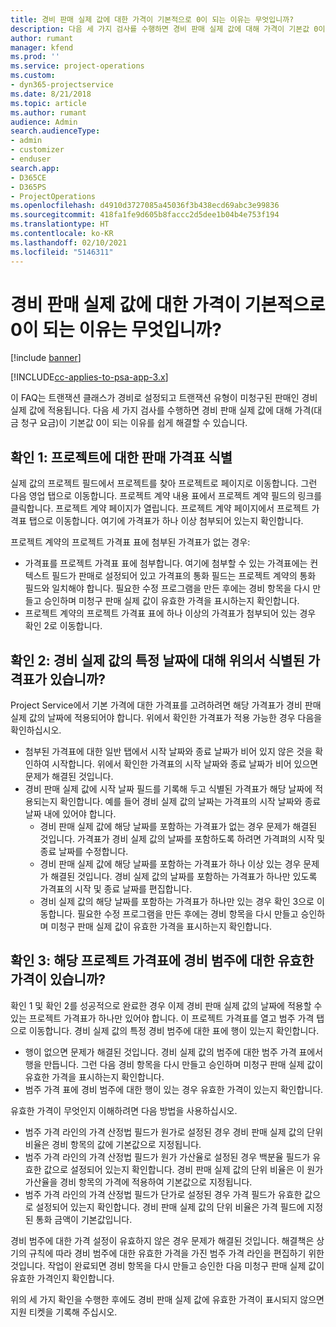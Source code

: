 ```yaml
---
title: 경비 판매 실제 값에 대한 가격이 기본적으로 0이 되는 이유는 무엇입니까?
description: 다음 세 가지 검사를 수행하면 경비 판매 실제 값에 대해 가격이 기본값 0이 되는 이유를 쉽게 해결할 수 있습니다.
author: rumant
manager: kfend
ms.prod: ''
ms.service: project-operations
ms.custom:
- dyn365-projectservice
ms.date: 8/21/2018
ms.topic: article
ms.author: rumant
audience: Admin
search.audienceType:
- admin
- customizer
- enduser
search.app:
- D365CE
- D365PS
- ProjectOperations
ms.openlocfilehash: d4910d3727085a45036f3b438ecd69abc3e99836
ms.sourcegitcommit: 418fa1fe9d605b8faccc2d5dee1b04b4e753f194
ms.translationtype: HT
ms.contentlocale: ko-KR
ms.lasthandoff: 02/10/2021
ms.locfileid: "5146311"
---
```

# <a name="why-is-the-price-defaulting-to-zero-on-expense-sales-actuals"></a>경비 판매 실제 값에 대한 가격이 기본적으로 0이 되는 이유는 무엇입니까?

[!include [banner](../includes/psa-now-project-operations.md)]

[!INCLUDE[cc-applies-to-psa-app-3.x](../includes/cc-applies-to-psa-app-3x.md)]

이 FAQ는 트랜잭션 클래스가 경비로 설정되고 트랜잭션 유형이 미청구된 판매인 경비 실제 값에 적용됩니다. 다음 세 가지 검사를 수행하면 경비 판매 실제 값에 대해 가격(대금 청구 요금)이 기본값 0이 되는 이유를 쉽게 해결할 수 있습니다.

## <a name="check-1-identify-the-sales-price-list-for-project"></a>확인 1: 프로젝트에 대한 판매 가격표 식별

실제 값의 프로젝트 필드에서 프로젝트를 찾아 프로젝트로 페이지로 이동합니다. 그런 다음 영업 탭으로 이동합니다. 프로젝트 계약 내용 표에서 프로젝트 계약 필드의 링크를 클릭합니다. 프로젝트 계약 페이지가 열립니다. 프로젝트 계약 페이지에서 프로젝트 가격표 탭으로 이동합니다. 여기에 가격표가 하나 이상 첨부되어 있는지 확인합니다.

프로젝트 계약의 프로젝트 가격표 표에 첨부된 가격표가 없는 경우:

- 가격표를 프로젝트 가격표 표에 첨부합니다. 여기에 첨부할 수 있는 가격표에는 컨텍스트 필드가 판매로 설정되어 있고 가격표의 통화 필드는 프로젝트 계약의 통화 필드와 일치해야 합니다. 필요한 수정 프로그램을 만든 후에는 경비 항목을 다시 만들고 승인하며 미청구 판매 실제 값이 유효한 가격을 표시하는지 확인합니다.
- 프로젝트 계약의 프로젝트 가격표 표에 하나 이상의 가격표가 첨부되어 있는 경우 확인 2로 이동합니다.

## <a name="check-2-are-any-of-the-price-lists-identified-above-valid-for-the-specific-date-of-the-expense-actual"></a>확인 2: 경비 실제 값의 특정 날짜에 대해 위의서 식별된 가격표가 있습니까?

Project Service에서 기본 가격에 대한 가격표를 고려하려면 해당 가격표가 경비 판매 실제 값의 날짜에 적용되어야 합니다. 위에서 확인한 가격표가 적용 가능한 경우 다음을 확인하십시오.

- 첨부된 가격표에 대한 일반 탭에서 시작 날짜와 종료 날짜가 비어 있지 않은 것을 확인하여 시작합니다. 위에서 확인한 가격표의 시작 날짜와 종료 날짜가 비어 있으면 문제가 해결된 것입니다. 
- 경비 판매 실제 값에 시작 날짜 필드를 기록해 두고 식별된 가격표가 해당 날짜에 적용되는지 확인합니다. 예를 들어 경비 실제 값의 날짜는 가격표의 시작 날짜와 종료 날짜 내에 있어야 합니다. 
    - 경비 판매 실제 값에 해당 날짜를 포함하는 가격표가 없는 경우 문제가 해결된 것입니다. 가격표가 경비 실제 값의 날짜를 포함하도록 하려면 가격펴의 시작 및 종료 날짜를 수정합니다. 
    - 경비 판매 실제 값에 해당 날짜를 포함하는 가격표가 하나 이상 있는 경우 문제가 해결된 것입니다. 경비 실제 값의 날짜를 포함하는 가격표가 하나만 있도록 가격표의 시작 및 종료 날짜를 편집합니다. 
    - 경비 실제 값의 해당 날짜를 포함하는 가격표가 하나만 있는 경우 확인 3으로 이동합니다.
필요한 수정 프로그램을 만든 후에는 경비 항목을 다시 만들고 승인하며 미청구 판매 실제 값이 유효한 가격을 표시하는지 확인합니다.

## <a name="check-3-is-there-a-valid-price-for-the-expense-category-in-the-applicable-project-price-list"></a>확인 3: 해당 프로젝트 가격표에 경비 범주에 대한 유효한 가격이 있습니까? 

확인 1 및 확인 2를 성공적으로 완료한 경우 이제 경비 판매 실제 값의 날짜에 적용할 수 있는 프로젝트 가격표가 하나만 있어야 합니다. 이 프로젝트 가격표를 열고 범주 가격 탭으로 이동합니다. 경비 실제 값의 특정 경비 범주에 대한 표에 행이 있는지 확인합니다.
 
- 행이 없으면 문제가 해결된 것입니다. 경비 실제 값의 범주에 대한 범주 가격 표에서 행을 만듭니다. 그런 다음 경비 항목을 다시 만들고 승인하며 미청구 판매 실제 값이 유효한 가격을 표시하는지 확인합니다. 
- 범주 가격 표에 경비 범주에 대한 행이 있는 경우 유효한 가격이 있는지 확인합니다.

유효한 가격이 무엇인지 이해하려면 다음 방법을 사용하십시오.

- 범주 가격 라인의 가격 산정법 필드가 원가로 설정된 경우 경비 판매 실제 값의 단위 비율은 경비 항목의 값에 기본값으로 지정됩니다.
- 범주 가격 라인의 가격 산정법 필드가 원가 가산율로 설정된 경우 백분율 필드가 유효한 값으로 설정되어 있는지 확인합니다. 경비 판매 실제 값의 단위 비율은 이 원가 가산율을 경비 항목의 가격에 적용하여 기본값으로 지정됩니다.
- 범주 가격 라인의 가격 산정법 필드가 단가로 설정된 경우 가격 필드가 유효한 값으로 설정되어 있는지 확인합니다. 경비 판매 실제 값의 단위 비율은 가격 필드에 지정된 통화 금액이 기본값입니다.

경비 범주에 대한 가격 설정이 유효하지 않은 경우 문제가 해결된 것입니다. 해결책은 상기의 규칙에 따라 경비 범주에 대한 유효한 가격을 가진 범주 가격 라인을 편집하기 위한 것입니다. 작업이 완료되면 경비 항목을 다시 만들고 승인한 다음 미청구 판매 실제 값이 유효한 가격인지 확인합니다.

위의 세 가지 확인을 수행한 후에도 경비 판매 실제 값에 유효한 가격이 표시되지 않으면 지원 티켓을 기록해 주십시오.


